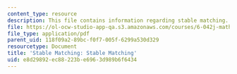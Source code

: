 ```yaml
---
content_type: resource
description: This file contains information regarding stable matching.
file: https://ol-ocw-studio-app-qa.s3.amazonaws.com/courses/6-042j-mathematics-for-computer-science-spring-2015/e8d29892ec88223be6963d989b6f6434_MIT6_042JS15_stablematchg.pdf
file_type: application/pdf
parent_uid: 118f09a2-89bc-f0f7-005f-6299a530d329
resourcetype: Document
title: 'Stable Matching: Stable Matching'
uid: e8d29892-ec88-223b-e696-3d989b6f6434
---
```

